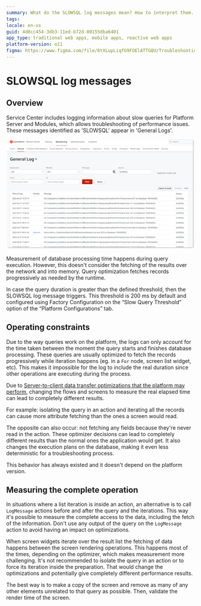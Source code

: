 ```yaml
---
summary: What do the SLOWSQL log messages mean? How to interpret them.
tags:
locale: en-us
guid: 4d8cc454-3db3-11ed-b72d-00155dba6401
app_type: traditional web apps, mobile apps, reactive web apps
platform-version: o11
figma: https://www.figma.com/file/6tXLupLiqfG9FOElATTGQU/Troubleshooting?node-id=3327:402
---
```


# SLOWSQL log messages

## Overview

Service Center includes logging information about slow queries for Platform
Server and Modules, which allows troubleshooting of performance issues. These
messages identified as 'SLOWSQL' appear in 'General Logs'.

![Screenshot of OutSystems Service Center General Log showing filtered SLOWSQL log messages.](images/slowsql-log.png "OutSystems Service Center General Log with SLOWSQL filter applied")

Measurement of database processing time happens during query execution.
However, this doesn't consider the fetching of the results over the network and
into memory. Query optimization fetches records progressively as needed by the
runtime.

In case the query duration is greater than the defined threshold, then the
SLOWSQL log message triggers. This threshold is 200 ms by default and
configured using Factory Configuration on the “Slow Query Threshold” option of
the “Platform Configurations” tab.

## Operating constraints

Due to the way queries work on the platform, the logs can only account for the
time taken between the moment the query starts and finishes database
processing. These queries are usually optimized to fetch the records
progressively while iteration happens (eg. in a `For` node, screen list widget,
etc). This makes it impossible for the log to include the real duration since
other operations are executing during the process.

Due to [Server-to-client data transfer optimizations that the platform may
perform](https://success.outsystems.com/Documentation/11/Developing_an_Application/Implement_Application_Logic/Server-to-client_data_transfer_optimization),
changing the flows and screens to measure the real elapsed time can lead to
completely different results.

For example: isolating the query in an action and iterating all the records can
cause more attribute fetching than the ones a screen would read.

The opposite can also occur: not fetching any fields because they're never
read in the action. These optimizer decisions can lead to completely different
results than the normal ones the application would get. It also changes the
execution plans on the database, making it even less deterministic for a
troubleshooting process.

This behavior has always existed and it doesn't depend on the platform
version.

## Measuring the complete operation

In situations where a list iteration is inside an action, an alternative is to
call `LogMessage` actions before and after the query and the iterations. This
way it's possible to measure the complete access to the data, including the
fetch of the information. Don't use any output of the query on the `LogMessage`
action to avoid having an impact on optimizations.

When screen widgets iterate over the result list the fetching of data happens
between the screen rendering operations. This happens most of the times,
depending on the optimizer, which makes measurement more challenging. It's not
recommended to isolate the query in an action or to force its iteration inside
the preparation. That would change the optimizations and potentially give
completely different performance results.

The best way is to make a copy of the screen and remove as many of any
other elements unrelated to that query as possible. Then, validate the render
time of the screen.
